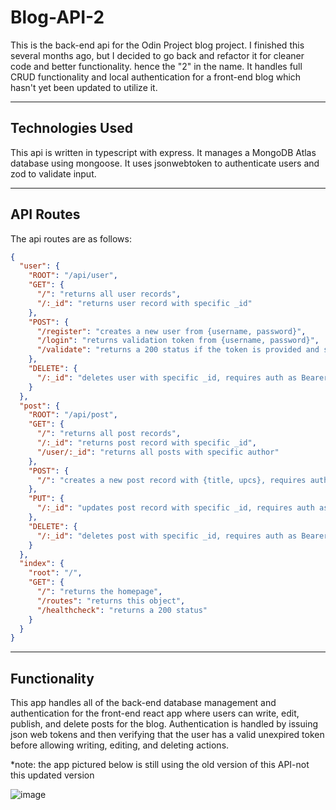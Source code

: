 # Blog-API-2

This is the back-end api for the Odin Project blog project. I finished this several months ago, but I decided to go back and refactor it for cleaner code and better functionality. hence the "2" in the name. It handles full CRUD functionality and local authentication for a front-end blog which hasn't yet been updated to utilize it.

---

## Technologies Used

This api is written in typescript with express. It manages a MongoDB Atlas database using mongoose. It uses jsonwebtoken to authenticate users and zod to validate input.

---

## API Routes

The api routes are as follows:

```json
{
  "user": {
    "ROOT": "/api/user",
    "GET": {
      "/": "returns all user records",
      "/:_id": "returns user record with specific _id"
    },
    "POST": {
      "/register": "creates a new user from {username, password}",
      "/login": "returns validation token from {username, password}",
      "/validate": "returns a 200 status if the token is provided and still valid"
    },
    "DELETE": {
      "/:_id": "deletes user with specific _id, requires auth as Bearer token"
    }
  },
  "post": {
    "ROOT": "/api/post",
    "GET": {
      "/": "returns all post records",
      "/:_id": "returns post record with specific _id",
      "/user/:_id": "returns all posts with specific author"
    },
    "POST": {
      "/": "creates a new post record with {title, upcs}, requires auth as Bearer token"
    },
    "PUT": {
      "/:_id": "updates post record with specific _id, requires auth as Bearer token"
    },
    "DELETE": {
      "/:_id": "deletes post with specific _id, requires auth as Bearer token"
    }
  },
  "index": {
    "root": "/",
    "GET": {
      "/": "returns the homepage",
      "/routes": "returns this object",
      "/healthcheck": "returns a 200 status"
    }
  }
}
```

---

## Functionality

This app handles all of the back-end database management and authentication for the front-end react app where users can write, edit, publish, and delete posts for the blog. Authentication is handled by issuing json web tokens and then verifying that the user has a valid unexpired token before allowing writing, editing, and deleting actions. 

*note: the app pictured below is still using the old version of this API-not this updated version

![image](https://user-images.githubusercontent.com/30156468/167709749-baf6b890-6e25-4150-b88f-840ddd2f01e5.png)
